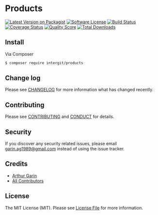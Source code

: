 # Products

[![Latest Version on Packagist][ico-version]][link-packagist]
[![Software License][ico-license]](LICENSE.md)
[![Build Status][ico-travis]][link-travis]
[![Coverage Status][ico-scrutinizer]][link-scrutinizer]
[![Quality Score][ico-code-quality]][link-code-quality]
[![Total Downloads][ico-downloads]][link-downloads]

## Install

Via Composer

``` bash
$ composer require intergit/products
```

## Change log

Please see [CHANGELOG](CHANGELOG.md) for more information what has changed recently.

## Contributing

Please see [CONTRIBUTING](CONTRIBUTING.md) and [CONDUCT](CONDUCT.md) for details.

## Security

If you discover any security related issues, please email garin.ag1989@gmail.com instead of using the issue tracker.

## Credits

- [Arthur Garin][link-author]
- [All Contributors][link-contributors]

## License

The MIT License (MIT). Please see [License File](LICENSE.md) for more information.

[ico-version]: https://img.shields.io/packagist/v/Intergit/Products.svg?style=flat-square
[ico-license]: https://img.shields.io/badge/license-MIT-brightgreen.svg?style=flat-square
[ico-travis]: https://img.shields.io/travis/Intergit/Products/master.svg?style=flat-square
[ico-scrutinizer]: https://img.shields.io/scrutinizer/coverage/g/Intergit/Products.svg?style=flat-square
[ico-code-quality]: https://img.shields.io/scrutinizer/g/Intergit/Products.svg?style=flat-square
[ico-downloads]: https://img.shields.io/packagist/dt/Intergit/Products.svg?style=flat-square

[link-packagist]: https://packagist.org/packages/Intergit/Products
[link-travis]: https://travis-ci.org/Intergit/Products
[link-scrutinizer]: https://scrutinizer-ci.com/g/Intergit/Products/code-structure
[link-code-quality]: https://scrutinizer-ci.com/g/Intergit/Products
[link-downloads]: https://packagist.org/packages/Intergit/Products
[link-author]: https://github.com/InterGit
[link-contributors]: ../../contributors
